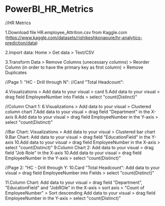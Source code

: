 # PowerBI_HR_Metrics
//HR Metrics

1.Download file HR.employee_Attrition.csv from Kaggle.com (https://www.kaggle.com/datasets/rishikeshkonapure/hr-analytics-prediction/data)

2.Import data: Home > Get data > Text/CSV 

3.Transform Data > Remove Columns (unecessary columns) > Reorder Column (in order to have the primary key as first column) > Remove Duplicates

//Page 1: "HC - Drill through N":
//Card "Total Headcount": 

4.Visualizations > Add data to your visual > card
5.Add data to your visual > drag field EmployeeNumber into Fields > select "count(Distinct)"

//Column Chart 1: 
6.Visualizations > Add data to your visual > Clustered column chart
7.Add data to your visual > drag field "Department" in the X-axis 
8.Add data to your visual > drag field EmployeeNumber in the Y-axis > select "count(Distinct)"

//Bar Chart:
Visualizations > Add data to your visual > Clustered bar chart
9.Bar Chart: Add data to your visual > drag field "EducationField" in the Y-axis 
10.Add data to your visual > drag field EmployeeNumber in the X-axis > select "count(Distinct)"
9.Column Chart 2: Add data to your visual > drag field "Job Role" in the X-axis 
10.Add data to your visual > drag field EmployeeNumber in the Y-axis > select "count(Distinct)"

//Page 2: "HC - Drill through Y:
10.Card "Total Headcount": Add data to your visual > drag field EmployeeNumber into Fields > select "count(Distinct)"

11.Column Chart: Add data to your visual > drag field "Department", "EducationField" and "JobROle" in the X-axis > sort 			axis > "Count of EmployeeNumber" > Sort descending
Add data to your visual > drag field EmployeeNumber in the Y-axis > select "count(Distinct)"

